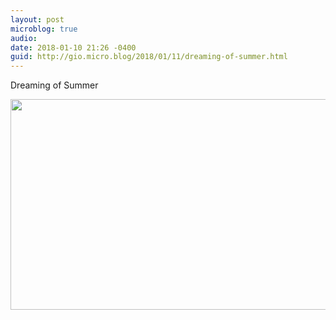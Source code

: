 ```yaml
---
layout: post
microblog: true
audio: 
date: 2018-01-10 21:26 -0400
guid: http://gio.micro.blog/2018/01/11/dreaming-of-summer.html
---
```

Dreaming of Summer

<img src="http://microblog.stevegio.net/uploads/2018/ce60781fbb.jpg" width="600" height="337" />
